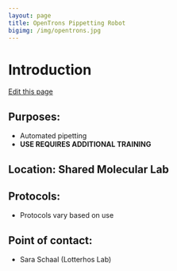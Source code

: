 ```yaml
---
layout: page
title: OpenTrons Pippetting Robot
bigimg: /img/opentrons.jpg
---
```

# Introduction

[Edit this page](https://github.com/NUMSC-CoreFacility/sharedLabSpace/blob/gh-pages/opentrons.md)

## Purposes: 
- Automated pipetting
- **USE REQUIRES ADDITIONAL TRAINING**

## Location: Shared Molecular Lab

## Protocols:
- Protocols vary based on use

## Point of contact: 
 - Sara Schaal (Lotterhos Lab)
